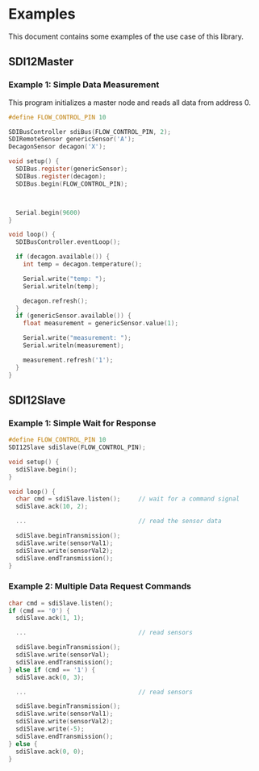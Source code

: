 # Examples
This document contains some examples of the use case of this library.

## SDI12Master

### Example 1: Simple Data Measurement
This program initializes a master node and reads all data from address 0.

```C
#define FLOW_CONTROL_PIN 10

SDIBusController sdiBus(FLOW_CONTROL_PIN, 2);
SDIRemoteSensor genericSensor('A');
DecagonSensor decagon('X');

void setup() {
  SDIBus.register(genericSensor);
  SDIBus.register(decagon);
  SDIBus.begin(FLOW_CONTROL_PIN);



  Serial.begin(9600)
}

void loop() {
  SDIBusController.eventLoop();

  if (decagon.available()) {
    int temp = decagon.temperature();

    Serial.write("temp: ");
    Serial.writeln(temp);

    decagon.refresh();
  }
  if (genericSensor.available()) {
    float measurement = genericSensor.value(1);

    Serial.write("measurement: ");
    Serial.writeln(measurement);

    measurement.refresh('1');
  }
}
```

## SDI12Slave

### Example 1: Simple Wait for Response

```C
#define FLOW_CONTROL_PIN 10
SDI12Slave sdiSlave(FLOW_CONTROL_PIN);

void setup() {
  sdiSlave.begin();
}

void loop() {
  char cmd = sdiSlave.listen();     // wait for a command signal
  sdiSlave.ack(10, 2);

  ...                               // read the sensor data

  sdiSlave.beginTransmission();
  sdiSlave.write(sensorVal1);
  sdiSlave.write(sensorVal2);
  sdiSlave.endTransmission();
}
```

### Example 2: Multiple Data Request Commands

```C
char cmd = sdiSlave.listen();
if (cmd == '0') {
  sdiSlave.ack(1, 1);  

  ...                               // read sensors

  sdiSlave.beginTransmission();
  sdiSlave.write(sensorVal);
  sdiSlave.endTransmission();
} else if (cmd == '1') {
  sdiSlave.ack(0, 3);

  ...                               // read sensors

  sdiSlave.beginTransmission();
  sdiSlave.write(sensorVal1);
  sdiSlave.write(sensorVal2);
  sdiSlave.write(-5);
  sdiSlave.endTransmission();
} else {
  sdiSlave.ack(0, 0);
}

```
